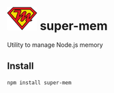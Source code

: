 # ![super-mem](docs/super-mem.png) super-mem

Utility to manage Node.js memory

## Install

    npm install super-mem
